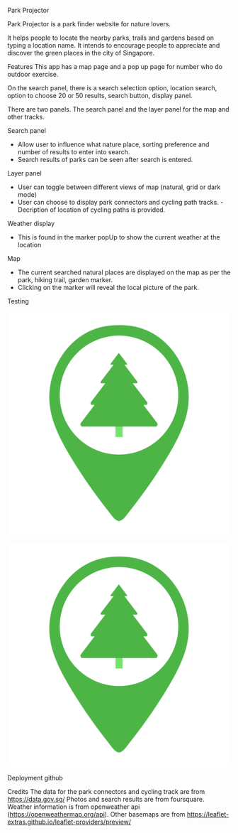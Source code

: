 Park Projector

Park Projector is a park finder website for nature lovers. 

It helps people to locate the nearby parks, trails and gardens based on typing a location name. It intends to encourage people to appreciate and discover the green places in the city of Singapore. 



Features
This app has a map page and a pop up page for number who do outdoor exercise. 

On the search panel, there is a search selection option, location search, option to choose 20 or 50 results, search button, display panel. 

There are two panels. 
The search panel and the layer panel for the map and other tracks.

Search panel
- Allow user to influence what nature place, sorting preference and number of results to enter into search.
- Search results of parks can be seen after search is entered. 


Layer panel
- User can toggle between different views of map (natural, grid or dark mode)
- User can choose to display park connectors and cycling path tracks. 
-Decription of location of cycling paths is provided. 


Weather display
- This is found in the marker popUp to show the current weather at the location 


Map
- The current searched natural places are displayed on the map as per the park, hiking trail, garden marker. 
- Clicking on the marker will reveal the local picture of the park.


Testing

![Alt text](images\tree.png "Title")

![Alt text](images\tree.png?raw=true "Test2")


Deployment
github



Credits
The data for the park connectors and cycling track are from https://data.gov.sg/
Photos and search results are from foursquare.
Weather information is from openweather api (https://openweathermap.org/api).
Other basemaps are from https://leaflet-extras.github.io/leaflet-providers/preview/ 
